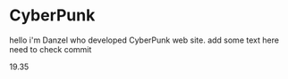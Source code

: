 # CyberPunk
hello i'm Danzel who developed CyberPunk web site.
add some text here
need to check commit

19.35
